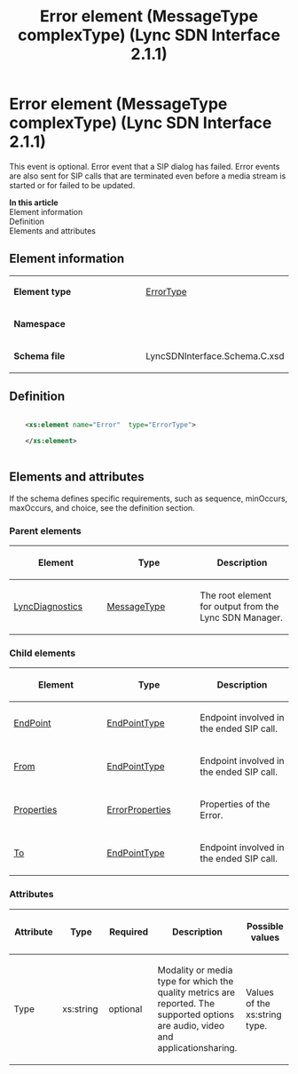 ﻿---
title: Error element (MessageType complexType) (Lync SDN Interface 2.1.1)
TOCTitle: Error element
ms:assetid: 4ba1af08-26f4-00e0-f3eb-3539fa279866
ms:mtpsurl: https://msdn.microsoft.com/en-us/library/Dn912732(v=office.15)
ms:contentKeyID: 64126902
ms.date: 02/16/2015
mtps_version: v=office.15
dev_langs:
- xml
---

# Error element (MessageType complexType) (Lync SDN Interface 2.1.1)

This event is optional. Error event that a SIP dialog has failed. Error events are also sent for SIP calls that are terminated even before a media stream is started or for failed to be updated.


**In this article**  
Element information  
Definition  
Elements and attributes  

## Element information

<table>
<colgroup>
<col style="width: 50%" />
<col style="width: 50%" />
</colgroup>
<tbody>
<tr class="odd">
<td><p><strong>Element type</strong></p></td>
<td><p><a href="errortype-complextype-lync-sdn-interface-2-1-1.md">ErrorType</a></p></td>
</tr>
<tr class="even">
<td><p><strong>Namespace</strong></p></td>
<td><p></p></td>
</tr>
<tr class="odd">
<td><p><strong>Schema file</strong></p></td>
<td><p>LyncSDNInterface.Schema.C.xsd</p></td>
</tr>
</tbody>
</table>


## Definition

``` xml

    <xs:element name="Error"  type="ErrorType">
    
    </xs:element>
  
```

## Elements and attributes

If the schema defines specific requirements, such as sequence, minOccurs, maxOccurs, and choice, see the definition section.

### Parent elements

<table>
<colgroup>
<col style="width: 33%" />
<col style="width: 33%" />
<col style="width: 33%" />
</colgroup>
<thead>
<tr class="header">
<th><p>Element</p></th>
<th><p>Type</p></th>
<th><p>Description</p></th>
</tr>
</thead>
<tbody>
<tr class="odd">
<td><p><a href="lyncdiagnostics-element-lync-sdn-interface-2-1-1.md">LyncDiagnostics</a></p></td>
<td><p><a href="messagetype-complextype-lync-sdn-interface-2-1-1.md">MessageType</a></p></td>
<td><p>The root element for output from the Lync SDN Manager.</p></td>
</tr>
</tbody>
</table>


### Child elements

<table>
<colgroup>
<col style="width: 33%" />
<col style="width: 33%" />
<col style="width: 33%" />
</colgroup>
<thead>
<tr class="header">
<th><p>Element</p></th>
<th><p>Type</p></th>
<th><p>Description</p></th>
</tr>
</thead>
<tbody>
<tr class="odd">
<td><p><a href="endpoint-element-errortype-complextype-lync-sdn-interface-2-1-1.md">EndPoint</a></p></td>
<td><p><a href="endpointtype-complextype-lync-sdn-interface-2-1-1.md">EndPointType</a></p></td>
<td><p>Endpoint involved in the ended SIP call.</p></td>
</tr>
<tr class="even">
<td><p><a href="from-element-errortype-complextype-lync-sdn-interface-2-1-1.md">From</a></p></td>
<td><p><a href="endpointtype-complextype-lync-sdn-interface-2-1-1.md">EndPointType</a></p></td>
<td><p>Endpoint involved in the ended SIP call.</p></td>
</tr>
<tr class="odd">
<td><p><a href="properties-element-errortype-complextype-lync-sdn-interface-2-1-1.md">Properties</a></p></td>
<td><p><a href="errorproperties-complextype-lync-sdn-interface-2-1-1.md">ErrorProperties</a></p></td>
<td><p>Properties of the Error.</p></td>
</tr>
<tr class="even">
<td><p><a href="to-element-errortype-complextype-lync-sdn-interface-2-1-1.md">To</a></p></td>
<td><p><a href="endpointtype-complextype-lync-sdn-interface-2-1-1.md">EndPointType</a></p></td>
<td><p>Endpoint involved in the ended SIP call.</p></td>
</tr>
</tbody>
</table>


### Attributes

<table>
<colgroup>
<col style="width: 20%" />
<col style="width: 20%" />
<col style="width: 20%" />
<col style="width: 20%" />
<col style="width: 20%" />
</colgroup>
<thead>
<tr class="header">
<th><p>Attribute</p></th>
<th><p>Type</p></th>
<th><p>Required</p></th>
<th><p>Description</p></th>
<th><p>Possible values</p></th>
</tr>
</thead>
<tbody>
<tr class="odd">
<td><p>Type</p></td>
<td><p>xs:string</p></td>
<td><p>optional</p></td>
<td><p>Modality or media type for which the quality metrics are reported. The supported options are audio, video and applicationsharing.</p></td>
<td><p>Values of the xs:string type.</p></td>
</tr>
</tbody>
</table>

